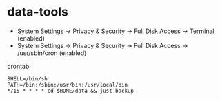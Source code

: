 # data-tools

- System Settings -> Privacy & Security -> Full Disk Access -> Terminal (enabled)
- System Settings -> Privacy & Security -> Full Disk Access -> /usr/sbin/cron (enabled)

crontab:

```
SHELL=/bin/sh
PATH=/bin:/sbin:/usr/bin:/usr/local/bin
*/15 * * * * cd $HOME/data && just backup
```
